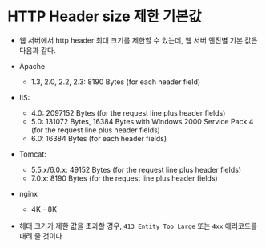 # HTTP Header size 제한 기본값

* 웹 서버에서 http header 최대 크기를 제한할 수 있는데, 웹 서버 엔진별 기본 값은 다음과 같다.

* Apache 
    * 1.3, 2.0, 2.2, 2.3: 8190 Bytes (for each header field)
* IIS:
    * 4.0: 2097152 Bytes (for the request line plus header fields)
    * 5.0: 131072 Bytes, 16384 Bytes with Windows 2000 Service Pack 4 (for the request line plus header fields)
    * 6.0: 16384 Bytes (for each header fields)
* Tomcat:
    * 5.5.x/6.0.x: 49152 Bytes (for the request line plus header fields)
    * 7.0.x: 8190 Bytes (for the request line plus header fields)
* nginx
    * 4K - 8K

* 헤더 크기가 제한 값을 초과할 경우, `413 Entity Too Large` 또는 `4xx` 에러코드를 내려 줄 것이다 